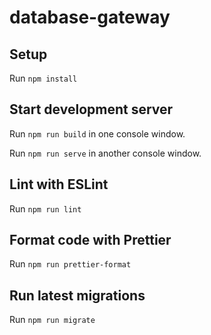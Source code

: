 # database-gateway

## Setup

Run `npm install`

## Start development server

Run `npm run build` in one console window.

Run `npm run serve` in another console window.

## Lint with ESLint

Run `npm run lint`

## Format code with Prettier

Run `npm run prettier-format`

## Run latest migrations

Run `npm run migrate`

